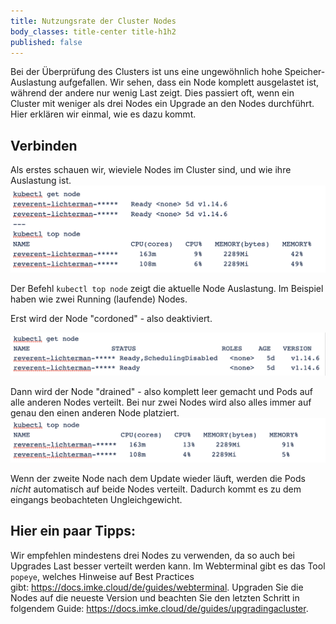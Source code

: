 ```yaml
---
title: Nutzungsrate der Cluster Nodes
body_classes: title-center title-h1h2
published: false
---
```


Bei der Überprüfung des Clusters ist uns eine ungewöhnlich hohe Speicher-Auslastung aufgefallen.
Wir sehen, dass ein Node komplett ausgelastet ist, während der andere nur wenig Last zeigt.
Dies passiert oft, wenn ein Cluster mit weniger als drei Nodes ein Upgrade an den Nodes durchführt. 
Hier erklären wir einmal, wie es dazu kommt.


## Verbinden

Als erstes schauen wir, wieviele Nodes im Cluster sind, und wie ihre Auslastung ist.
![Step 1](get_top_node_1.png)

Der Befehl `kubectl top node` zeigt die aktuelle Node Auslastung. Im Beispiel haben wie zwei Running (laufende) Nodes. 

Erst wird der Node "cordoned" - also deaktiviert.

![Step 2](get_node_2.png)

Dann wird der Node "drained" - also komplett leer gemacht und Pods auf alle anderen Nodes verteilt.
Bei nur zwei Nodes wird also alles immer auf genau den einen anderen Node platziert.
![Step 3](top_node_3.png)

Wenn der zweite Node nach dem Update wieder läuft, werden die Pods _nicht_ automatisch auf beide Nodes verteilt. Dadurch kommt es zu dem eingangs beobachteten Ungleichgewicht.

## Hier ein paar Tipps:
Wir empfehlen mindestens drei Nodes zu verwenden, da so auch bei Upgrades Last besser verteilt werden kann.
Im Webterminal gibt es das Tool `popeye`, welches Hinweise auf Best Practices gibt: https://docs.imke.cloud/de/guides/webterminal.
Upgraden Sie die Nodes auf die neueste Version und beachten Sie den letzten Schritt in folgendem Guide: https://docs.imke.cloud/de/guides/upgradingacluster.
